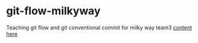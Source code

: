 # git-flow-milkyway
Teaching git flow and git conventional commit for milky way team3 [content here](https://github.com/boytur/git-flow-milkyway/wiki) 
